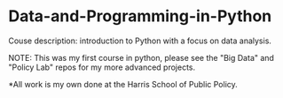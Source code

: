 # Data-and-Programming-in-Python
Couse description: introduction to Python with a focus on data analysis. 

NOTE: This was my first course in python, please see the "Big Data" and "Policy Lab" repos for my more advanced projects.

*All work is my own done at the Harris School of Public Policy.
